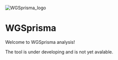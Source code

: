 ![WGSprisma_logo](C:/Users/maria/Desktop/Lab/ESHG_2023/WGSPrisma_icon.png)

# WGSprisma

Welcome to WGSprisma analysis! 

The tool is under developing and is not yet avalable. 
